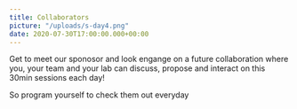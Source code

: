 ```yaml
---
title: Collaborators
picture: "/uploads/s-day4.png"
date: 2020-07-30T17:00:00.000+00:00
---
```


Get to meet our sponosor and look engange on a future 
collaboration where you, your team and your lab can
discuss, propose and interact on this 30min sessions
each day! 

So program yourself to check them out everyday
